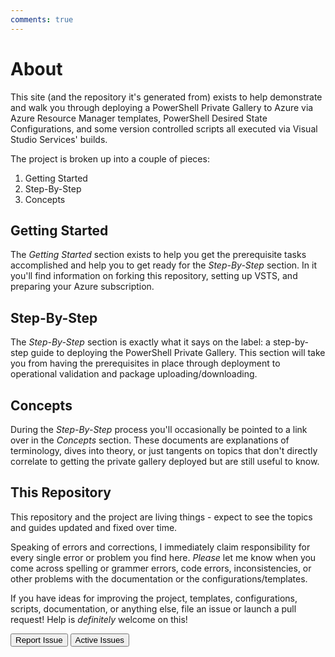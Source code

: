 ```yaml
---
comments: true
---
```

# About
This site (and the repository it's generated from) exists to help demonstrate and walk you through deploying a PowerShell Private Gallery to Azure via Azure Resource Manager templates, PowerShell Desired State Configurations, and some version controlled scripts all executed via Visual Studio Services' builds.

The project is broken up into a couple of pieces:

1. Getting Started
2. Step-By-Step
3. Concepts

## Getting Started
The *Getting Started* section exists to help you get the prerequisite tasks accomplished and help you to get ready for the *Step-By-Step* section.
In it you'll find information on forking this repository, setting up VSTS, and preparing your Azure subscription.

## Step-By-Step
The *Step-By-Step* section is exactly what it says on the label: a step-by-step guide to deploying the PowerShell Private Gallery.
This section will take you from having the prerequisites in place through deployment to operational validation and package uploading/downloading.

## Concepts
During the *Step-By-Step* process you'll occasionally be pointed to a link over in the *Concepts* section.
These documents are explanations of terminology, dives into theory, or just tangents on topics that don't directly correlate to getting the private gallery deployed but are still useful to know.

## This Repository
This repository and the project are living things - expect to see the topics and guides updated and fixed over time.

Speaking of errors and corrections, I immediately claim responsibility for every single error or problem you find here.
*Please* let me know when you come across spelling or grammer errors, code errors, inconsistencies, or other problems with the documentation or the configurations/templates.

If you have ideas for improving the project, templates, configurations, scripts, documentation, or anything else, file an issue or launch a pull request! Help is *definitely* welcome on this!

<a href="https://github.com/michaeltlombardi/PSPrivateGalleryWalkthrough/issues/new"><button class="btn btn-primary" type="submit">Report Issue</button></a>
<a href="https://github.com/michaeltlombardi/PSPrivateGalleryWalkthrough/issues"><button class="btn btn-primary" type="submit">Active Issues</button></a>